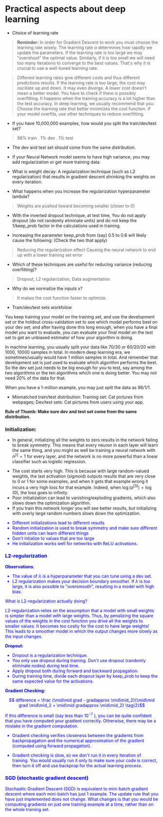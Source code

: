 # Practical aspects about deep learning

+ Choice of learning rate

> **Reminder:** In order for Gradient Descent to work you must choose the learning rate wisely. The learning rate $\alpha$ determines how rapidly we update the parameters. If the learning rate is too large we may "overshoot" the optimal value. Similarly, if it is too small we will need too many iterations to converge to the best values. That's why it is crucial to use a well-tuned learning rate.

> Different learning rates give different costs and thus different predictions results.
If the learning rate is too large, the cost may oscillate up and down. It may even diverge.
A lower cost doesn't mean a better model. You have to check if there is possibly overfitting. It happens when the training accuracy is a lot higher than the test accuracy.
In deep learning, we usually recommend that you:
Choose the learning rate that better minimizes the cost function.
If your model overfits, use other techniques to reduce overfitting. 

+ If you have 10,000,000 examples, how would you split the train/dev/test set?
> 98% train . 1% dev . 1% test

+ The dev and test set should come from the same distribution.

+ If your Neural Network model seems to have high variance, you may add regularization or get more training data.

+ What is weight decay: A regularization technique (such as L2 regularization) that results in gradient descent shrinking the weights on every iteration.

+ What happens when you increase the regularization hyperparameter lambda?
> Weights are pushed toward becoming smaller (closer to 0)

+ With the inverted dropout technique, at test time, You do not apply dropout (do not randomly eliminate units) and do not keep the 1/keep_prob factor in the calculations used in training.

+ Increasing the parameter keep_prob from (say) 0.5 to 0.6 will likely cause the following: (Check the two that apply)
> Reducing the regularization effect
Causing the neural network to end up with a lower training set error

+ Which of these techniques are useful for reducing variance (reducing overfitting)? 
> Dropout, L2 regularization, Data augmentation

+ Why do we normalize the inputs x?
> It makes the cost function faster to optimize.

+ Train/dev/test sets workfolow 

You keep training your model on the training set, and use the development set or the holdout cross-validation set to see which model performs best on your dev set; and after having done this long enough, when you have a final model you want to evaluate, you can evaluate your final model on the test set to get an unbiased estimator of how your algorithm is doing.

In machine learning, you usually split your data like 70/30 or 60/20/20 with 1000, 10000 samples in total. 
In modern deep learning era, we sometimes/usually would have 1 million samples in total. And remember that development set is just used to evaluate which algorithm performs the best. So the dev set just needs to be big enough for you to test, say among the two algorithms or the ten algorithms which one is doing better. You may not need 20% of the data for that.

When you have a 1-million example, you may just split the data as 98/1/1.

+ Mismatched train/test distribution:
Training set: Cat pictures from webpages; Dev/test sets: Cat pictures from users using your app.

**Rule of Thumb: Make sure dev and test set come from the same distribution.**

### Initialization:

+ In general, initializing all the weights to zero results in the network failing to break symmetry. This means that every neuron in each layer will learn the same thing, and you might as well be training a neural network with $n^{[l]}=1$ for every layer, and the network is no more powerful than a linear classifier such as logistic regression. 

- The cost starts very high. This is because with large random-valued weights, the last activation (sigmoid) outputs results that are very close to 0 or 1 for some examples, and when it gets that example wrong it incurs a very high loss for that example. Indeed, when $\log(a^{[3]}) = \log(0)$, the loss goes to infinity.
- Poor initialization can lead to vanishing/exploding gradients, which also slows down the optimization algorithm. 
- If you train this network longer you will see better results, but initializing with overly large random numbers slows down the optimization.

<font color='blue'>
 
- Different initializations lead to different results
- Random initialization is used to break symmetry and make sure different hidden units can learn different things
- Don't intialize to values that are too large
- He initialization works well for networks with ReLU activations. 

### L2-regularization

**Observations**:
- The value of $\lambda$ is a hyperparameter that you can tune using a dev set.
- L2 regularization makes your decision boundary smoother. If $\lambda$ is too large, it is also possible to "oversmooth", resulting in a model with high bias.

What is L2-regularization actually doing?

L2-regularization relies on the assumption that a model with small weights is simpler than a model with large weights. Thus, by penalizing the square values of the weights in the cost function you drive all the weights to smaller values. It becomes too costly for the cost to have large weights! This leads to a smoother model in which the output changes more slowly as the input changes. 

**Dropout:**
- Dropout is a regularization technique.
- You only use dropout during training. Don't use dropout (randomly eliminate nodes) during test time.
- Apply dropout both during forward and backward propagation.
- During training time, divide each dropout layer by keep_prob to keep the same expected value for the activations. 

**Gradient Checking:**

$$ difference = \frac {\mid\mid grad - gradapprox \mid\mid_2}{\mid\mid grad \mid\mid_2 + \mid\mid gradapprox \mid\mid_2} \tag{2}$$

If this difference is small (say less than  $10^{-7}$ ), you can be quite confident that you have computed your gradient correctly. Otherwise, there may be a mistake in the gradient computation.

- Gradient checking verifies closeness between the gradients from backpropagation and the numerical approximation of the gradient (computed using forward propagation).

- Gradient checking is slow, so we don't run it in every iteration of training. You would usually run it only to make sure your code is correct, then turn it off and use backprop for the actual learning process. 

### SGD (stochastic gradient descent)

Stochastic Gradient Descent (SGD) is equivalent to mini-batch gradient descent where each mini-batch has just 1 example. The update rule that you have just implemented does not change. What changes is that you would be computing gradients on just one training example at a time, rather than on the whole training set. 
